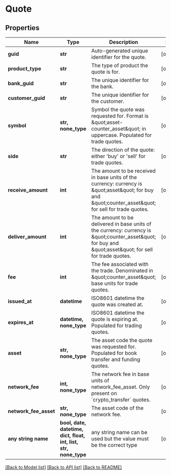 # Quote


## Properties
Name | Type | Description | Notes
------------ | ------------- | ------------- | -------------
**guid** | **str** | Auto-generated unique identifier for the quote. | [optional] 
**product_type** | **str** | The type of product the quote is for. | [optional] 
**bank_guid** | **str** | The unique identifier for the bank. | [optional] 
**customer_guid** | **str** | The unique identifier for the customer. | [optional] 
**symbol** | **str, none_type** | Symbol the quote was requested for. Format is \&quot;asset-counter_asset\&quot; in uppercase. Populated for trade quotes. | [optional] 
**side** | **str** | The direction of the quote: either &#39;buy&#39; or &#39;sell&#39; for trade quotes. | [optional] 
**receive_amount** | **int** | The amount to be received in base units of the currency: currency is \&quot;asset\&quot; for buy and \&quot;counter_asset\&quot; for sell for trade quotes. | [optional] 
**deliver_amount** | **int** | The amount to be delivered in base units of the currency: currency is \&quot;counter_asset\&quot; for buy and \&quot;asset\&quot; for sell for trade quotes. | [optional] 
**fee** | **int** | The fee associated with the trade. Denominated in \&quot;counter_asset\&quot; base units for trade quotes. | [optional] 
**issued_at** | **datetime** | ISO8601 datetime the quote was created at. | [optional] 
**expires_at** | **datetime, none_type** | ISO8601 datetime the quote is expiring at. Populated for trading quotes. | [optional] 
**asset** | **str, none_type** | The asset code the quote was requested for. Populated for book transfer and funding quotes. | [optional] 
**network_fee** | **int, none_type** | The network fee in base units of network_fee_asset. Only present on &#x60;crypto_transfer&#x60; quotes. | [optional] 
**network_fee_asset** | **str, none_type** | The asset code of the network fee. | [optional] 
**any string name** | **bool, date, datetime, dict, float, int, list, str, none_type** | any string name can be used but the value must be the correct type | [optional]

[[Back to Model list]](../README.md#documentation-for-models) [[Back to API list]](../README.md#documentation-for-api-endpoints) [[Back to README]](../README.md)


